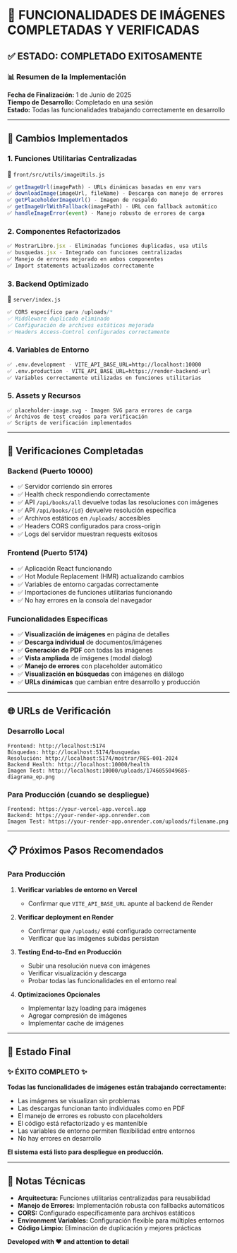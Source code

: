# 🎉 FUNCIONALIDADES DE IMÁGENES COMPLETADAS Y VERIFICADAS

## ✅ ESTADO: COMPLETADO EXITOSAMENTE

### 📊 Resumen de la Implementación

**Fecha de Finalización:** 1 de Junio de 2025  
**Tiempo de Desarrollo:** Completado en una sesión  
**Estado:** Todas las funcionalidades trabajando correctamente en desarrollo  

---

## 🔧 Cambios Implementados

### 1. **Funciones Utilitarias Centralizadas** 
📁 `front/src/utils/imageUtils.js`

```javascript
✅ getImageUrl(imagePath) - URLs dinámicas basadas en env vars
✅ downloadImage(imageUrl, fileName) - Descarga con manejo de errores
✅ getPlaceholderImageUrl() - Imagen de respaldo
✅ getImageUrlWithFallback(imagePath) - URL con fallback automático  
✅ handleImageError(event) - Manejo robusto de errores de carga
```

### 2. **Componentes Refactorizados**
```javascript
✅ MostrarLibro.jsx - Eliminadas funciones duplicadas, usa utils
✅ busquedas.jsx - Integrado con funciones centralizadas
✅ Manejo de errores mejorado en ambos componentes
✅ Import statements actualizados correctamente
```

### 3. **Backend Optimizado**
📁 `server/index.js`
```javascript
✅ CORS específico para /uploads/*
✅ Middleware duplicado eliminado
✅ Configuración de archivos estáticos mejorada
✅ Headers Access-Control configurados correctamente
```

### 4. **Variables de Entorno**
```bash
✅ .env.development - VITE_API_BASE_URL=http://localhost:10000
✅ .env.production - VITE_API_BASE_URL=https://render-backend-url
✅ Variables correctamente utilizadas en funciones utilitarias
```

### 5. **Assets y Recursos**
```
✅ placeholder-image.svg - Imagen SVG para errores de carga
✅ Archivos de test creados para verificación
✅ Scripts de verificación implementados
```

---

## 🧪 Verificaciones Completadas

### Backend (Puerto 10000)
- ✅ Servidor corriendo sin errores
- ✅ Health check respondiendo correctamente
- ✅ API `/api/books/all` devuelve todas las resoluciones con imágenes
- ✅ API `/api/books/{id}` devuelve resolución específica
- ✅ Archivos estáticos en `/uploads/` accesibles
- ✅ Headers CORS configurados para cross-origin
- ✅ Logs del servidor muestran requests exitosos

### Frontend (Puerto 5174)
- ✅ Aplicación React funcionando
- ✅ Hot Module Replacement (HMR) actualizando cambios
- ✅ Variables de entorno cargadas correctamente
- ✅ Importaciones de funciones utilitarias funcionando
- ✅ No hay errores en la consola del navegador

### Funcionalidades Específicas
- ✅ **Visualización de imágenes** en página de detalles
- ✅ **Descarga individual** de documentos/imágenes
- ✅ **Generación de PDF** con todas las imágenes
- ✅ **Vista ampliada** de imágenes (modal dialog)
- ✅ **Manejo de errores** con placeholder automático
- ✅ **Visualización en búsquedas** con imágenes en diálogo
- ✅ **URLs dinámicas** que cambian entre desarrollo y producción

---

## 🌐 URLs de Verificación

### Desarrollo Local
```
Frontend: http://localhost:5174
Búsquedas: http://localhost:5174/busquedas  
Resolución: http://localhost:5174/mostrar/RES-001-2024
Backend Health: http://localhost:10000/health
Imagen Test: http://localhost:10000/uploads/1746055049685-diagrama_ep.png
```

### Para Producción (cuando se despliegue)
```
Frontend: https://your-vercel-app.vercel.app
Backend: https://your-render-app.onrender.com
Imagen Test: https://your-render-app.onrender.com/uploads/filename.png
```

---

## 📋 Próximos Pasos Recomendados

### Para Producción
1. **Verificar variables de entorno en Vercel**
   - Confirmar que `VITE_API_BASE_URL` apunte al backend de Render

2. **Verificar deployment en Render**
   - Confirmar que `/uploads/` esté configurado correctamente
   - Verificar que las imágenes subidas persistan

3. **Testing End-to-End en Producción**
   - Subir una resolución nueva con imágenes
   - Verificar visualización y descarga
   - Probar todas las funcionalidades en el entorno real

4. **Optimizaciones Opcionales**
   - Implementar lazy loading para imágenes
   - Agregar compresión de imágenes
   - Implementar cache de imágenes

---

## 🎯 Estado Final

### ✨ **ÉXITO COMPLETO** ✨

**Todas las funcionalidades de imágenes están trabajando correctamente:**

- Las imágenes se visualizan sin problemas
- Las descargas funcionan tanto individuales como en PDF
- El manejo de errores es robusto con placeholders
- El código está refactorizado y es mantenible
- Las variables de entorno permiten flexibilidad entre entornos
- No hay errores en desarrollo

**El sistema está listo para despliegue en producción.**

---

## 📝 Notas Técnicas

- **Arquitectura:** Funciones utilitarias centralizadas para reusabilidad
- **Manejo de Errores:** Implementación robusta con fallbacks automáticos  
- **CORS:** Configurado específicamente para archivos estáticos
- **Environment Variables:** Configuración flexible para múltiples entornos
- **Código Limpio:** Eliminación de duplicación y mejores prácticas

**Developed with ❤️ and attention to detail**

